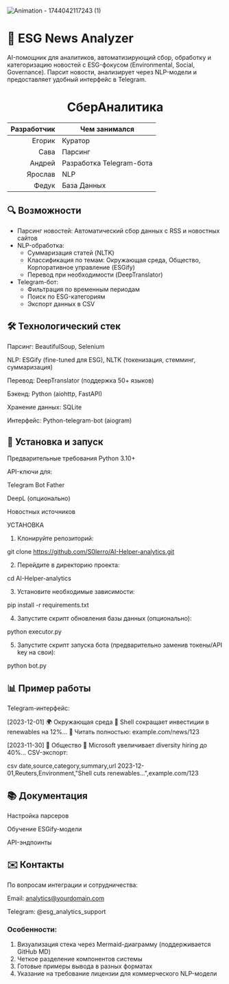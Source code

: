 

![Animation - 1744042117243 (1)](https://github.com/user-attachments/assets/33c1fd93-b799-4316-92a7-c78047a21468)

# 🌱 ESG News Analyzer

AI-помощник для аналитиков, автоматизирующий сбор, обработку и категоризацию новостей с ESG-фокусом (Environmental, Social, Governance). Парсит новости, анализирует через NLP-модели и предоставляет удобный интерфейс в Telegram.



<h1 align=center>СберАналитика</h1>

| Разработчик | Чем занимался |
|-----:|---------------|
|     Егорик| Куратор              |
|     Сава| Парсинг              |
|     Андрей| Разработка Telegram-бота               |
|     Ярослав| NLP     |
|     Федук| База Данных     |


## 🔍 Возможности

- Парсинг новостей: Автоматический сбор данных с RSS и новостных сайтов
- NLP-обработка:
  - Суммаризация статей (NLTK)
  - Классификация по темам: Окружающая среда, Общество, Корпоративное управление (ESGify)
  - Перевод при необходимости (DeepTranslator)
- Telegram-бот:
  - Фильтрация по временным периодам
  - Поиск по ESG-категориям
  - Экспорт данных в CSV

## 🛠 Технологический стек


Парсинг: BeautifulSoup, Selenium

NLP: ESGify (fine-tuned для ESG), NLTK (токенизация, стемминг, суммаризация)

Перевод: DeepTranslator (поддержка 50+ языков)

Бэкенд: Python (aiohttp, FastAPI)

Хранение данных: SQLite

Интерфейс: Python-telegram-bot (aiogram)

## 🚀 Установка и запуск
Предварительные требования
Python 3.10+

API-ключи для:

Telegram Bot Father

DeepL (опционально)

Новостных источников

УСТАНОВКА

1. Клонируйте репозиторий:​

git clone https://github.com/S0lerro/AI-Helper-analytics.git

2. Перейдите в директорию проекта:​

cd AI-Helper-analytics

3. Установите необходимые зависимости:​

pip install -r requirements.txt

4. Запустите скрипт обновления базы данных (опционально):

python executor.py

5. Запустите скрипт запуска бота (предварительно заменив токены/API key на свои):

python bot.py

## 📊 Пример работы
Telegram-интерфейс:

[2023-12-01] 🌍 Окружающая среда
📌 Shell сокращает инвестиции в renewables на 12%...
🔗 Читать полностью: example.com/news/123

[2023-11-30] 👥 Общество
📌 Microsoft увеличивает diversity hiring до 40%...
CSV-экспорт:

csv
date,source,category,summary,url
2023-12-01,Reuters,Environment,"Shell cuts renewables...",example.com/123
## 📚 Документация
Настройка парсеров

Обучение ESGify-модели

API-эндпоинты

## ✉️ Контакты
По вопросам интеграции и сотрудничества:

Email: analytics@yourdomain.com

Telegram: @esg_analytics_support


### Особенности:
1. Визуализация стека через Mermaid-диаграмму (поддерживается GitHub MD)
2. Четкое разделение компонентов системы
3. Готовые примеры вывода в разных форматах
4. Указание на требование лицензии для коммерческого NLP-модели
